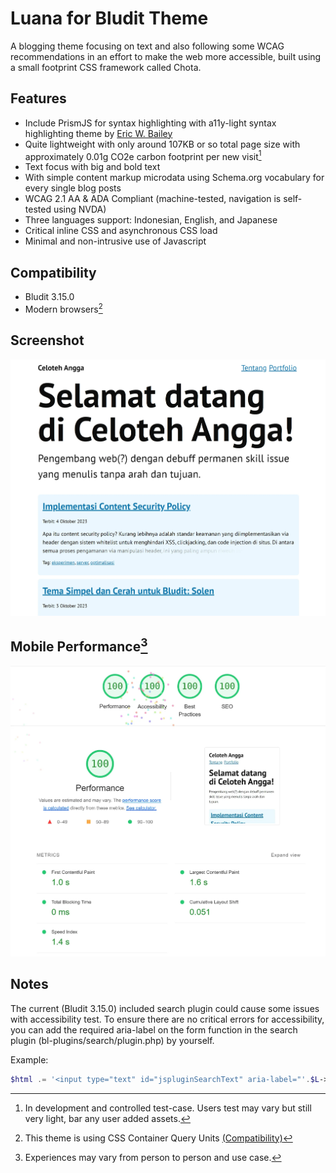 # Luana for Bludit Theme

A blogging theme focusing on text and also following some WCAG recommendations in an effort to make the web more accessible, built using a small footprint CSS framework called Chota.

## Features

- Include PrismJS for syntax highlighting with a11y-light syntax highlighting theme by [Eric W. Bailey](https://github.com/ericwbailey/a11y-syntax-highlighting)
- Quite lightweight with only around 107KB or so total page size with approximately 0.01g CO2e carbon footprint per new visit[^1]
- Text focus with big and bold text
- With simple content markup microdata using Schema.org vocabulary for every single blog posts
- WCAG 2.1 AA & ADA Compliant (machine-tested, navigation is self-tested using NVDA)
- Three languages support: Indonesian, English, and Japanese
- Critical inline CSS and asynchronous CSS load
- Minimal and non-intrusive use of Javascript

## Compatibility

- Bludit 3.15.0
- Modern browsers[^2]

## Screenshot

![Luana theme for bludit screenshot showing its main page with several articles listed and a sidebar](luanascreenshot.webp)

## Mobile Performance[^3]

![Luana theme performance on PageSpeed for mobile mode showing all 100 for Performance, Accessibility, Best Practice, and SEO](luanapagespeed.webp)

## Notes
The current (Bludit 3.15.0) included search plugin could cause some issues with accessibility test. To ensure there are no critical errors for accessibility, you can add the required aria-label on the form function in the search plugin (bl-plugins/search/plugin.php) by yourself.

Example:

```php
$html .= '<input type="text" id="jspluginSearchText" aria-label="'.$L->get('Search').'" /> ';
```

[^1]: In development and controlled test-case. Users test may vary but still very light, bar any user added assets.
[^2]: This theme is using CSS Container Query Units [(Compatibility)](https://caniuse.com/css-container-query-units)
[^3]: Experiences may vary from person to person and use case.
